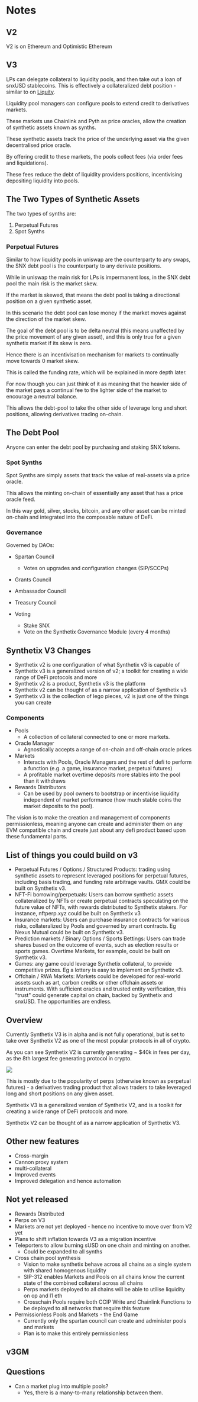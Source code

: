 # Notes

## V2

V2 is on Ethereum and Optimistic Ethereum

## V3

LPs can delegate collateral to liquidity pools, and then take out a loan of snxUSD stablecoins. This is effectively a collateralized debt position - similar to on [Liquity](https://www.liquity.org/).

Liquidity pool managers can configure pools to extend credit to derivatives markets.

These markets use Chainlink and Pyth as price oracles, allow the creation of synthetic assets known as synths.

These synthetic assets track the price of the underlying asset via the given decentralised price oracle.

By offering credit to these markets, the pools collect fees (via order fees and liquidations).

These fees reduce the debt of liquidity providers positions, incentivising depositing liquidity into pools.

## The Two Types of Synthetic Assets

The two types of synths are:
1. Perpetual Futures
2. Spot Synths

### Perpetual Futures

Similar to how liquidity pools in uniswap are the counterparty to any swaps, the SNX debt pool is the counterparty to any derivate positions.

While in uniswap the main risk for LPs is impermanent loss, in the SNX debt pool the main risk is the market skew.

If the market is skewed, that means the debt pool is taking a directional position on a given synthetic asset.

In this scenario the debt pool can lose money if the market moves against the direction of the market skew.

The goal of the debt pool is to be delta neutral (this means unaffected by the price movement of any given asset), and this is only true for a given synthetix market if its skew is zero.

Hence there is an incentivisation mechanism for markets to continually move towards 0 market skew.

This is called the funding rate, which will be explained in more depth later.

For now though you can just think of it as meaning that the heavier side of the market pays a continual fee to the lighter side of the market to encourage a neutral balance.

This allows the debt-pool to take the other side of leverage long and short positions, allowing derivatives trading on-chain.

## The Debt Pool

Anyone can enter the debt pool by purchasing and staking SNX tokens.

### Spot Synths

Spot Synths are simply assets that track the value of real-assets via a price oracle.

This allows the minting on-chain of essentially any asset that has a price oracle feed.

In this way gold, silver, stocks, bitcoin, and any other asset can be minted on-chain and integrated into the composable nature of DeFi.

### Governance

Governed by DAOs:
- Spartan Council
  - Votes on upgrades and configuration changes (SIP/SCCPs)
- Grants Council
- Ambassador Council
- Treasury Council

- Voting
  - Stake SNX
  - Vote on the Synthetix Governance Module (every 4 months)

## Synthetix V3 Changes

- Synthetix v2 is one configuration of what Synthetix v3 is capable of
- Synthetix v3 is a generalized version of v2; a toolkit for creating a wide range of DeFi protocols and more
- Synthetix v2 is a product, Synthetix v3 is the platform
- Synthetix v2 can be thought of as a narrow application of Synthetix v3
- Synthetix v3 is the collection of lego pieces, v2 is just one of the things you can create

### Components

- Pools
  - A collection of collateral connected to one or more markets.
- Oracle Manager
  - Agnostically accepts a range of on-chain and off-chain oracle prices
- Markets
  - Interacts with Pools, Oracle Managers and the rest of defi to perform a function (e.g. a game, insurance market, perpetual futures)
  - A profitable market overtime deposits more stables into the pool than it withdraws
- Rewards Distributors
  - Can be used by pool owners to bootstrap or incentivise liquidity independent of market performance (how much stable coins the market deposits to the pool).

The vision is to make the creation and management of components permissionless, meaning anyone can create and administer them on any EVM compatible chain and create just about any defi product based upon these fundamental parts.

## List of things you could build on v3

- Perpetual Futures / Options / Structured Products: trading using synthetic assets to represent leveraged positions for perpetual futures, including basis trading, and funding rate arbitrage vaults. GMX could be built on Synthetix v3.
- NFT-Fi borrowing/perpetuals: Users can borrow synthetic assets collateralized by NFTs or create perpetual contracts speculating on the future value of NFTs, with rewards distributed to Synthetix stakers. For instance, nftperp.xyz could be built on Synthetix v3
- Insurance markets: Users can purchase insurance contracts for various risks, collateralized by Pools and governed by smart contracts. Eg Nexus Mutual could be built on Synthetix v3.
- Prediction markets / Binary Options / Sports Bettings: Users can trade shares based on the outcome of events, such as election results or sports games. Overtime Markets, for example, could be built on Synthetix v3.
- Games: any game could leverage Synthetix collateral, to provide competitive prizes. Eg a lottery is easy to implement on Synthetix v3.
- Offchain / RWA Markets: Markets could be developed for real-world assets such as art, carbon credits or other offchain assets or instruments. With sufficient oracles and trusted entity verification, this "trust" could generate capital on chain, backed by Synthetix and snxUSD. The opportunities are endless.

## Overview

Currently Synthetix V3 is in alpha and is not fully operational, but is set to take over Synthetix V2 as one of the most popular protocols in all of crypto.

As you can see Synthetix V2 is currently generating ~ $40k in fees per day, as the 8th largest fee generating protocol in crypto.

![](2023-09-16-20-52-00.png)

This is mostly due to the popularity of perps (otherwise known as perpetual futures) - a derivatives trading product that allows traders to take leveraged long and short positions on any given asset.

Synthetix V3 is a generalized version of Synthetix V2, and is a toolkit for creating a wide range of DeFi protocols and more.

Synthetix V2 can be thought of as a narrow application of Synthetix V3.

## Other new features

- Cross-margin
- Cannon proxy system
- multi-collateral
- Improved events
- Improved delegation and hence automation

## Not yet released

- Rewards Distributed
- Perps on V3
- Markets are not yet deployed - hence no incentive to move over from V2 yet
- Plans to shift inflation towards V3 as a migration incentive
- Teleporters to allow burning sUSD on one chain and minting on another.
  - Could be expanded to all synths
- Cross chain pool synthesis
  - Vision to make synthetix behave across all chains as a single system with shared homogenous liquidity
  - SIP-312 enables Markets and Pools on all chains know the current state of the combined collateral across all chains
  - Perps markets deployed to all chains will be able to utilise liquidity on op and l1 eth
  - Crosschain Pools require both CCIP Write and Chainlink Functions to be deployed to all networks that require this feature
- Permissionless Pools and Markets - the End Game
  - Currently only the spartan council can create and administer pools and markets
  - Plan is to make this entirely permissionless

## v3GM



## Questions

- Can a market plug into multiple pools?
  - Yes, there is a many-to-many relationship between them.
